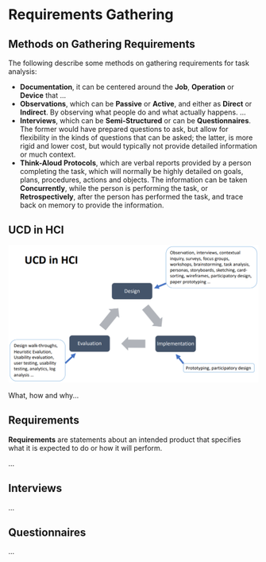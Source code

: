 # Requirements Gathering

## Methods on Gathering Requirements
The following describe some methods on gathering requirements for task analysis:
* **Documentation**, it can be centered around the **Job**, **Operation** or **Device** that ...
* **Observations**, which can be **Passive** or **Active**, and either as **Direct** or **Indirect**. By observing what people do and what actually happens. ...
* **Interviews**, which can be **Semi-Structured** or can be **Questionnaires**. The former would have prepared questions to ask, but allow for flexibility in the kinds of questions that can be asked; the latter, is more rigid and lower cost, but would typically not provide detailed information or much context.
* **Think-Aloud Protocols**, which are verbal reports provided by a person completing the task, which will normally be highly detailed on goals, plans, procedures, actions and objects. The information can be taken **Concurrently**, while the person is performing the task, or **Retrospectively**, after the person has performed the task, and trace back on memory to provide the information.

## UCD in HCI
![alt text](image-1.png)

What, how and why...

## Requirements
**Requirements** are statements about an intended product that specifies what it is expected to do or how it will perform.

...

## Interviews
...

## Questionnaires
...


